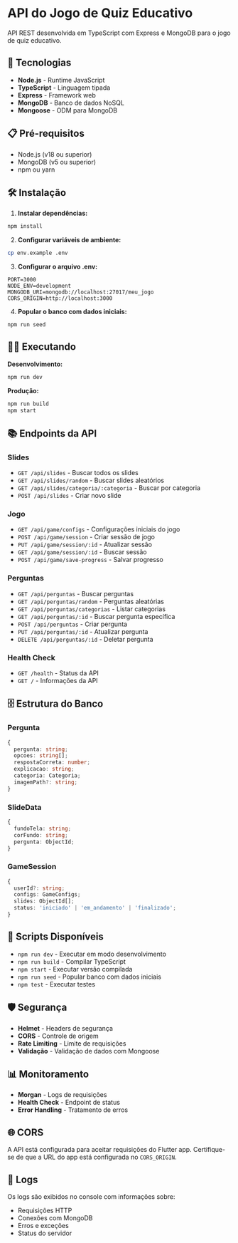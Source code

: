 # API do Jogo de Quiz Educativo

API REST desenvolvida em TypeScript com Express e MongoDB para o jogo de quiz educativo.

## 🚀 Tecnologias

- **Node.js** - Runtime JavaScript
- **TypeScript** - Linguagem tipada
- **Express** - Framework web
- **MongoDB** - Banco de dados NoSQL
- **Mongoose** - ODM para MongoDB

## 📋 Pré-requisitos

- Node.js (v18 ou superior)
- MongoDB (v5 ou superior)
- npm ou yarn

## 🛠️ Instalação

1. **Instalar dependências:**
```bash
npm install
```

2. **Configurar variáveis de ambiente:**
```bash
cp env.example .env
```

3. **Configurar o arquivo .env:**
```env
PORT=3000
NODE_ENV=development
MONGODB_URI=mongodb://localhost:27017/meu_jogo
CORS_ORIGIN=http://localhost:3000
```

4. **Popular o banco com dados iniciais:**
```bash
npm run seed
```

## 🏃‍♂️ Executando

**Desenvolvimento:**
```bash
npm run dev
```

**Produção:**
```bash
npm run build
npm start
```

## 📚 Endpoints da API

### Slides
- `GET /api/slides` - Buscar todos os slides
- `GET /api/slides/random` - Buscar slides aleatórios
- `GET /api/slides/categoria/:categoria` - Buscar por categoria
- `POST /api/slides` - Criar novo slide

### Jogo
- `GET /api/game/configs` - Configurações iniciais do jogo
- `POST /api/game/session` - Criar sessão de jogo
- `PUT /api/game/session/:id` - Atualizar sessão
- `GET /api/game/session/:id` - Buscar sessão
- `POST /api/game/save-progress` - Salvar progresso

### Perguntas
- `GET /api/perguntas` - Buscar perguntas
- `GET /api/perguntas/random` - Perguntas aleatórias
- `GET /api/perguntas/categorias` - Listar categorias
- `GET /api/perguntas/:id` - Buscar pergunta específica
- `POST /api/perguntas` - Criar pergunta
- `PUT /api/perguntas/:id` - Atualizar pergunta
- `DELETE /api/perguntas/:id` - Deletar pergunta

### Health Check
- `GET /health` - Status da API
- `GET /` - Informações da API

## 🗄️ Estrutura do Banco

### Pergunta
```typescript
{
  pergunta: string;
  opcoes: string[];
  respostaCorreta: number;
  explicacao: string;
  categoria: Categoria;
  imagemPath?: string;
}
```

### SlideData
```typescript
{
  fundoTela: string;
  corFundo: string;
  pergunta: ObjectId;
}
```

### GameSession
```typescript
{
  userId?: string;
  configs: GameConfigs;
  slides: ObjectId[];
  status: 'iniciado' | 'em_andamento' | 'finalizado';
}
```

## 🔧 Scripts Disponíveis

- `npm run dev` - Executar em modo desenvolvimento
- `npm run build` - Compilar TypeScript
- `npm start` - Executar versão compilada
- `npm run seed` - Popular banco com dados iniciais
- `npm test` - Executar testes

## 🛡️ Segurança

- **Helmet** - Headers de segurança
- **CORS** - Controle de origem
- **Rate Limiting** - Limite de requisições
- **Validação** - Validação de dados com Mongoose

## 📊 Monitoramento

- **Morgan** - Logs de requisições
- **Health Check** - Endpoint de status
- **Error Handling** - Tratamento de erros

## 🌐 CORS

A API está configurada para aceitar requisições do Flutter app. Certifique-se de que a URL do app está configurada no `CORS_ORIGIN`.

## 📝 Logs

Os logs são exibidos no console com informações sobre:
- Requisições HTTP
- Conexões com MongoDB
- Erros e exceções
- Status do servidor
